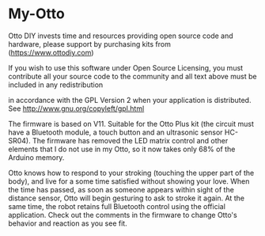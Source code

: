 # My-Otto

Otto DIY invests time and resources providing open source code and hardware,  please support by purchasing kits from (https://www.ottodiy.com)

If you wish to use this software under Open Source Licensing, you must contribute all your source code to the community and all text above must be included in any redistribution

in accordance with the GPL Version 2 when your application is distributed. See http://www.gnu.org/copyleft/gpl.html

The firmware is based on V11. Suitable for the Otto Plus kit (the circuit must have a Bluetooth module, a touch button and an ultrasonic sensor HC-SR04). The firmware has removed the LED matrix control and other elements that I do not use in my Otto, so it now takes only 68% of the Arduino memory.

Otto knows how to respond to your stroking (touching the upper part of the body), and live for a some time satisfied without showing your love. 
When the time has passed, as soon as someone appears within sight of the distance sensor, Otto will begin gesturing to ask to stroke it again. At the same time, the robot retains full Bluetooth control using the official application. Check out the comments in the firmware to change Otto's behavior and reaction as you see fit.
